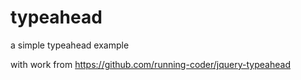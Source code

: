 # typeahead
a simple typeahead example

with work from https://github.com/running-coder/jquery-typeahead
